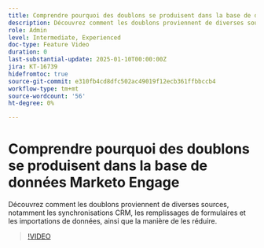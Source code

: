 ```yaml
---
title: Comprendre pourquoi des doublons se produisent dans la base de données Marketo Engage
description: Découvrez comment les doublons proviennent de diverses sources, notamment les synchronisations CRM, les remplissages de formulaires et les importations de données, ainsi que la manière de les réduire.
role: Admin
level: Intermediate, Experienced
doc-type: Feature Video
duration: 0
last-substantial-update: 2025-01-10T00:00:00Z
jira: KT-16739
hidefromtoc: true
source-git-commit: e310fb4cd8dfc502ac49019f12ecb361ffbbccb4
workflow-type: tm+mt
source-wordcount: '56'
ht-degree: 0%

---
```



# Comprendre pourquoi des doublons se produisent dans la base de données Marketo Engage

Découvrez comment les doublons proviennent de diverses sources, notamment les synchronisations CRM, les remplissages de formulaires et les importations de données, ainsi que la manière de les réduire.

>[!VIDEO](https://video.tv.adobe.com/v/3443892/?learn=on&enablevpops&captions=fre_fr)
